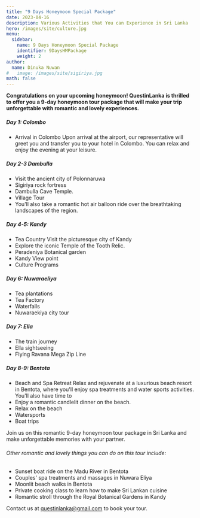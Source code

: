 ```yaml
---
title: "9 Days Honeymoon Special Package"
date: 2023-04-16
description: Various Activities that You can Experience in Sri Lanka
hero: /images/site/culture.jpg
menu:
  sidebar:
    name: 9 Days Honeymoon Special Package
    identifier: 9DaysHMPackage
    weight: 2
author:
  name: Dinuka Nuwan
#   image: /images/site/sigiriya.jpg
math: false
---
```


**Congratulations on your upcoming honeymoon! QuestinLanka is thrilled to offer you a 9-day honeymoon tour package that will make your trip unforgettable with romantic and lovely experiences.**



#####   Day 1: Colombo

-   Arrival in Colombo Upon arrival at the airport, our representative will greet you and transfer you to your hotel in Colombo. You can relax and enjoy the evening at your leisure.


#####   Day 2-3 Dambulla

-   Visit the ancient city of Polonnaruwa
-   Sigiriya rock fortress
-   Dambulla Cave Temple.
-   Village Tour
-   You'll also take a romantic hot air balloon ride over the breathtaking landscapes of the region.


#####   Day 4-5: Kandy

-   Tea Country Visit the picturesque city of Kandy
-   Explore the iconic Temple of the Tooth Relic.
-   Peradeniya Botanical garden
-   Kandy View point
-   Culture Programs


#####   Day 6: Nuwaraeliya

-   Tea plantations
-   Tea Factory
-   Waterfalls
-   Nuwaraekiya city tour


#####   Day 7: Ella

-   The train journey
-   Ella sightseeing
-   Flying Ravana Mega Zip Line


#####   Day 8-9: Bentota

-   Beach and Spa Retreat Relax and rejuvenate at a luxurious beach resort in Bentota, where you'll enjoy spa treatments and water sports activities. You'll also have time to
-   Enjoy a romantic candlelit dinner on the beach.
-   Relax on the beach
-   Watersports
-   Boat trips 


Join us on this romantic 9-day honeymoon tour package in Sri Lanka and make unforgettable memories with your partner. 

######  Other romantic and lovely things you can do on this tour include:
-   Sunset boat ride on the Madu River in Bentota
-   Couples' spa treatments and massages in Nuwara Eliya
-   Moonlit beach walks in Bentota
-   Private cooking class to learn how to make Sri Lankan cuisine
-   Romantic stroll through the Royal Botanical Gardens in Kandy 


Contact us at questinlanka@gmail.com to book your tour.